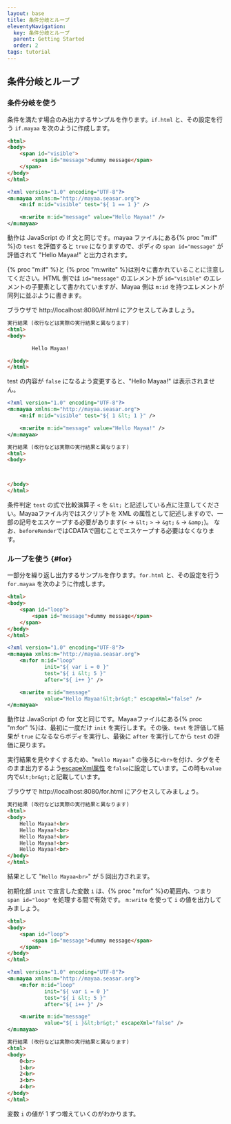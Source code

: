 ```yaml
---
layout: base
title: 条件分岐とループ
eleventyNavigation:
  key: 条件分岐とループ
  parent: Getting Started
  order: 2
tags: tutorial
---
```


## 条件分岐とループ

### 条件分岐を使う

条件を満たす場合のみ出力するサンプルを作ります。`if.html` と、その設定を行う `if.mayaa` を次のように作成します。

```html {data-filename=src/main/webapp/if.html}
<html>
<body>
    <span id="visible">
        <span id="message">dummy message</span>
    </span>
</body>
</html>
```

```xml {data-filename=/src/main/webapp/if.mayaa}
<?xml version="1.0" encoding="UTF-8"?>
<m:mayaa xmlns:m="http://mayaa.seasar.org">
    <m:if m:id="visible" test="${ 1 == 1 }" />

    <m:write m:id="message" value="Hello Mayaa!" />
</m:mayaa>
```

動作は JavaScript の if 文と同じです。mayaa ファイルにある{% proc "m:if" %}の `test` を評価すると `true` になりますので、ボディの `span id="message"` が評価されて "Hello Mayaa!" と出力されます。

{% proc "m:if" %}と {% proc "m:write" %}は別々に書かれていることに注意してください。HTML 側では `id="message"` のエレメントが `id="visible"` のエレメントの子要素として書かれていますが、Mayaa 側は `m:id` を持つエレメントが同列に並ぶように書きます。</p>

ブラウザで http://localhost:8080/if.html にアクセスしてみましょう。

```html
実行結果 (改行などは実際の実行結果と異なります)
<html>
<body>

        Hello Mayaa!

</body>
</html>
```

test の内容が `false` になるよう変更すると、"Hello Mayaa!" は表示されません。
```xml {data-filename=if.mayaa}
<?xml version="1.0" encoding="UTF-8"?>
<m:mayaa xmlns:m="http://mayaa.seasar.org">
    <m:if m:id="visible" test="${ 1 &lt; 1 }" />

    <m:write m:id="message" value="Hello Mayaa!" />
</m:mayaa>
```

```html
実行結果 (改行などは実際の実行結果と異なります)
<html>
<body>



</body>
</html>
```

条件判定 `test` の式で比較演算子 `<` を `&lt;` と記述している点に注意してください。Mayaaファイル内ではスクリプトを XML の属性として記述しますので、一部の記号をエスケープする必要があります(`<` → `&lt;` `>` → `&gt;` `&` → `&amp;`)。
なお、`beforeRender`ではCDATAで囲むことでエスケープする必要はなくなります。

### ループを使う {#for}

一部分を繰り返し出力するサンプルを作ります。`for.html` と、その設定を行う `for.mayaa` を次のように作成します。


```html {data-filename=src/main/webapp/for.html}
<html>
<body>
    <span id="loop">
        <span id="message">dummy message</span>
    </span>
</body>
</html>
```

```xml {data-filename=src/main/webapp/for.mayaa}
<?xml version="1.0" encoding="UTF-8"?>
<m:mayaa xmlns:m="http://mayaa.seasar.org">
    <m:for m:id="loop"
            init="${ var i = 0 }"
            test="${ i &lt; 5 }"
            after="${ i++ }" />

    <m:write m:id="message"
            value="Hello Mayaa!&lt;br&gt;" escapeXml="false" />
</m:mayaa>
```

動作は JavaScript の for 文と同じです。Mayaaファイルにある{% proc "m:for" %}は、最初に一度だけ `init` を実行します。その後、`test` を評価して結果が `true` になるならボディを実行し、最後に `after` を実行してから `test` の評価に戻ります。

実行結果を見やすくするため、"`Hello Mayaa!`" の後ろに`<br>`を付け、タグをそのまま出力するよう[escapeXml属性](/docs/processors/#write) を`false`に設定しています。この時も`value`内で`&lt;br&gt;`と記載しています。

ブラウザで http://localhost:8080/for.html にアクセスしてみましょう。

```html
実行結果 (改行などは実際の実行結果と異なります)
<html>
<body>
    Hello Mayaa!<br>
    Hello Mayaa!<br>
    Hello Mayaa!<br>
    Hello Mayaa!<br>
    Hello Mayaa!<br>
</body>
</html>
```

結果として "`Hello Mayaa<br>`" が 5 回出力されます。

初期化部 `init` で宣言した変数 `i` は、{% proc "m:for" %}の範囲内、つまり `span id="loop"` を処理する間で有効です。
`m:write` を使って `i` の値を出力してみましょう。

```html {data-filename=for.html}
<html>
<body>
    <span id="loop">
        <span id="message">dummy message</span>
    </span>
</body>
</html>
```

```xml {data-filename=for.mayaa}
<?xml version="1.0" encoding="UTF-8"?>
<m:mayaa xmlns:m="http://mayaa.seasar.org">
    <m:for m:id="loop"
            init="${ var i = 0 }"
            test="${ i &lt; 5 }"
            after="${ i++ }" />

    <m:write m:id="message"
            value="${ i }&lt;br&gt;" escapeXml="false" />
</m:mayaa>
```

```html
実行結果 (改行などは実際の実行結果と異なります)
<html>
<body>
    0<br>
    1<br>
    2<br>
    3<br>
    4<br>
</body>
</html>
```

変数 `i` の値が 1 ずつ増えていくのがわかります。
